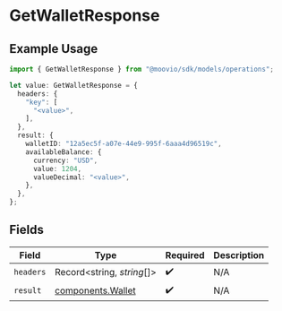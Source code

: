 # GetWalletResponse

## Example Usage

```typescript
import { GetWalletResponse } from "@moovio/sdk/models/operations";

let value: GetWalletResponse = {
  headers: {
    "key": [
      "<value>",
    ],
  },
  result: {
    walletID: "12a5ec5f-a07e-44e9-995f-6aaa4d96519c",
    availableBalance: {
      currency: "USD",
      value: 1204,
      valueDecimal: "<value>",
    },
  },
};
```

## Fields

| Field                                                  | Type                                                   | Required                                               | Description                                            |
| ------------------------------------------------------ | ------------------------------------------------------ | ------------------------------------------------------ | ------------------------------------------------------ |
| `headers`                                              | Record<string, *string*[]>                             | :heavy_check_mark:                                     | N/A                                                    |
| `result`                                               | [components.Wallet](../../models/components/wallet.md) | :heavy_check_mark:                                     | N/A                                                    |